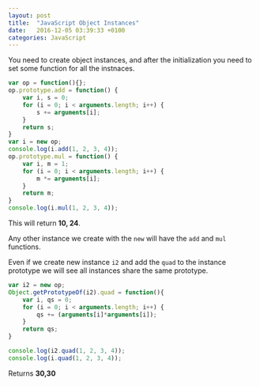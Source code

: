 ```yaml
---
layout: post
title:  "JavaScript Object Instances"
date:   2016-12-05 03:39:33 +0100
categories: JavaScript
---
```

You need to create object instances, and after the initialization you need to set some function for all the instnaces.

```javascript
var op = function(){};
op.prototype.add = function() {
    var i, s = 0;
    for (i = 0; i < arguments.length; i++) {
        s += arguments[i];
    }
    return s;
}
var i = new op;
console.log(i.add(1, 2, 3, 4));
op.prototype.mul = function() {
    var i, m = 1;
    for (i = 0; i < arguments.length; i++) {
        m *= arguments[i];
    }
    return m;
}
console.log(i.mul(1, 2, 3, 4));
```

This will return **10, 24**.

Any other instance we create with the `new` will have the `add` and `mul` functions.

Even if we create new instance `i2` and add the `quad` to the instance prototype we will see all instances share the same prototype.


```javascript
var i2 = new op;
Object.getPrototypeOf(i2).quad = function(){
	var i, qs = 0;
    for (i = 0; i < arguments.length; i++) {
        qs += (arguments[i]*arguments[i]);
    }
    return qs;
}

console.log(i2.quad(1, 2, 3, 4));
console.log(i.quad(1, 2, 3, 4));
```

Returns **30,30**
